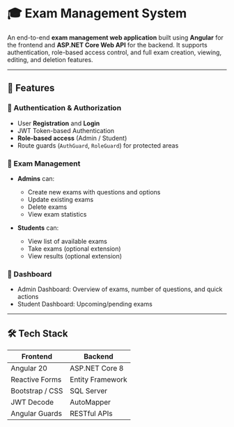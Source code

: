 # 🎓 Exam Management System

An end-to-end **exam management web application** built using **Angular** for the frontend and **ASP.NET Core Web API** for the backend. It supports authentication, role-based access control, and full exam creation, viewing, editing, and deletion features.

---

## 🚀 Features

### 👥 Authentication & Authorization
- User **Registration** and **Login**
- JWT Token-based Authentication
- **Role-based access** (Admin / Student)
- Route guards (`AuthGuard`, `RoleGuard`) for protected areas

### 🧪 Exam Management
- **Admins** can:
  - Create new exams with questions and options
  - Update existing exams
  - Delete exams
  - View exam statistics

- **Students** can:
  - View list of available exams
  - Take exams (optional extension)
  - View results (optional extension)

### 📄 Dashboard
- Admin Dashboard: Overview of exams, number of questions, and quick actions
- Student Dashboard: Upcoming/pending exams

---

## 🛠️ Tech Stack

| Frontend         | Backend            |
|------------------|--------------------|
| Angular 20       | ASP.NET Core 8     |
| Reactive Forms   | Entity Framework   |
| Bootstrap / CSS  | SQL Server         |
| JWT Decode       | AutoMapper         |
| Angular Guards   | RESTful APIs       |



